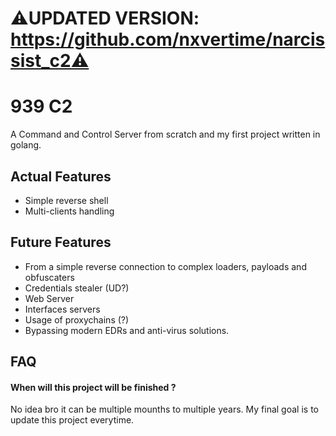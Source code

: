 # ⚠️UPDATED VERSION: https://github.com/nxvertime/narcissist_c2⚠️
# 939 C2

A Command and Control Server from scratch and my first project written in golang.

## Actual Features
- Simple reverse shell
- Multi-clients handling 

## Future Features

- From a simple reverse connection to complex loaders, payloads and obfuscaters
- Credentials stealer (UD?)
- Web Server
- Interfaces servers
- Usage of proxychains (?)
- Bypassing modern EDRs and anti-virus solutions.


## FAQ

#### When will this project will be finished ?

No idea bro it can be multiple mounths to multiple years. My final goal is to update this project everytime.

